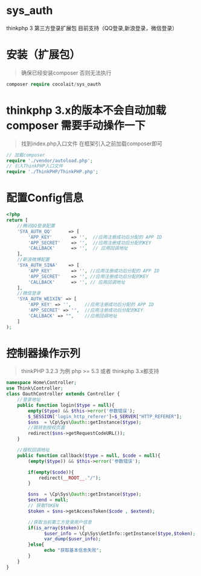 # sys_auth
thinkphp 3 第三方登录扩展包  目前支持（QQ登录,新浪登录，微信登录）


# 安装（扩展包）
> 确保已经安装composer 否则无法执行
```php
composer require cocolait/sys_oauth
```

# thinkphp 3.x的版本不会自动加载composer 需要手动操作一下
> 找到index.php入口文件
> 在框架引入之前加载composer即可
```php
// 加载composer
require './vendor/autoload.php';
// 引入ThinkPHP入口文件
require './ThinkPHP/ThinkPHP.php';
```

# 配置Config信息
```php
<?php
return [
    //腾讯QQ登录配置
    'SYA_AUTH_QQ'      => [
        'APP_KEY'       => '',  //应用注册成功后分配的 APP ID
        'APP_SECRET'    => '',  //应用注册成功后分配的KEY
        'CALLBACK'      => '',  // 应用回调地址
    ],
    //新浪微博配置
    'SYA_AUTH_SINA'    => [
        'APP_KEY'       => '', //应用注册成功后分配的 APP ID
        'APP_SECRET'    => '', //应用注册成功后分配的KEY
        'CALLBACK'      => '', // 应用回调地址
    ],
    //微信登录
    'SYA_AUTH_WEIXIN' => [
        'APP_KEY' => '',     //应用注册成功后分配的 APP ID
        'APP_SECRET' => '',  //应用注册成功后分配的KEY
        'CALLBACK' => "",    //应用回调地址
    ]
);
```

# 控制器操作示列
>thinkPHP 3.2.3 为例 php >= 5.3 或者 thinkphp 3.x都支持
```php
namespace Home\Controller;
use Think\Controller;
class OauthController extends Controller {
	//登录地址
	public function login($type = null){
		empty($type) && $this->error('参数错误');
		$_SESSION['login_http_referer']=$_SERVER["HTTP_REFERER"];
		$sns  = \Cp\Sys\Oauth::getInstance($type);
		//跳转到授权页面
		redirect($sns->getRequestCodeURL());
	}

	//授权回调地址
	public function callback($type = null, $code = null){
		(empty($type)) && $this->error('参数错误');

		if(empty($code)){
			redirect(__ROOT__."/");
		}

		$sns  = \Cp\Sys\Oauth::getInstance($type);
		$extend = null;
        // 获取TOKEN
		$token = $sns->getAccessToken($code , $extend);

		//获取当前第三方登录用户信息
		if(is_array($token)){
			  $user_info = \Cp\Sys\GetInfo::getInstance($type,$token);
			  var_dump($user_info);
		}else{
              echo "获取基本信息失败";
		}
	}
}
```
